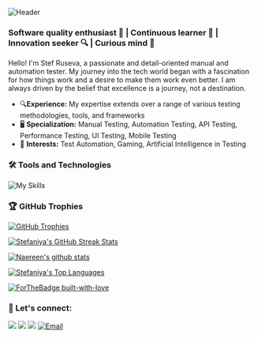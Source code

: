 ![Header](./github-header-cosmocat.png)

### Software quality enthusiast 🚀 |  Continuous learner 📖 | Innovation seeker 🔍 | Curious mind 🧩

<p>Hello! I'm Stef Ruseva, a passionate and detail-oriented manual and automation tester.
My journey into the tech world began with a fascination for how things work and a desire to make them work even better.  I am always driven by the belief that excellence is a journey, not a destination.</p>

<p></p>

<ul>
 <li>🔍<strong>Experience:</strong> My expertise extends over a range of various testing methodologies, tools, and frameworks</li>
 <li>🖥 <strong>Specialization:</strong> Manual Testing, Automation Testing, API Testing, Performance Testing, UI Testing, Mobile Testing</li>
 <li>🚀 <strong>Interests:</strong> Test Automation, Gaming, Artificial Intelligence in Testing</li>
</ul>

### 🛠️ Tools and Technologies
<p></p>
   <!--
<p>
  <a href="https://learn.microsoft.com/en-us/dotnet/csharp/"><img src="https://skillicons.dev/icons?i=cs" /></a>
  <a href="https://dotnet.microsoft.com/"><img src="https://skillicons.dev/icons?i=dotnet" /></a>
  <a href="https://visualstudio.microsoft.com/"><img src="https://skillicons.dev/icons?i=visualstudio" /></a>
  <a href="https://code.visualstudio.com/"><img src="https://skillicons.dev/icons?i=vscode" /></a>
  <a href="https://www.microsoft.com/en-us/windows"><img src="https://skillicons.dev/icons?i=windows" /></a>
  <a href="https://developer.mozilla.org/en-US/docs/Web/CSS"><img src="https://skillicons.dev/icons?i=css" /></a>
  <a href="https://wordpress.com/"><img src="https://skillicons.dev/icons?i=wordpress" /></a>
  <a href="https://www.docker.com/"><img src="https://skillicons.dev/icons?i=docker" /></a>
  <a href="https://nodejs.org/"><img src="https://skillicons.dev/icons?i=nodejs" /></a>
  <a href="https://www.selenium.dev/"><img src="https://skillicons.dev/icons?i=selenium" /></a>
  <a href="https://www.mongodb.com/"><img src="https://skillicons.dev/icons?i=mongodb" /></a>
  </p>
    -->

![My Skills](https://go-skill-icons.vercel.app/api/icons?i=cs,dotnet,visualstudio,vscode,windows,css,wordpress,docker,typescript,githubactions,jira,androidstudio,nodejs,mongodb,selenium,js,firebase,grafana,postman,prometheus,html,git,jenkins,sqlserver,github,bash,chatgpt,mysql,playwright&titles=true)
   
   <!--
  <p>
  <a href="https://developer.mozilla.org/en-US/docs/Web/JavaScript"><img src="https://skillicons.dev/icons?i=js" /></a>
  <a href="https://firebase.google.com/"><img src="https://skillicons.dev/icons?i=firebase" /></a>
  <a href="https://grafana.com/"><img src="https://skillicons.dev/icons?i=grafana" /></a>
  <a href="https://www.postman.com/"><img src="https://skillicons.dev/icons?i=postman" /></a>
  <a href="https://prometheus.io/"><img src="https://skillicons.dev/icons?i=prometheus" /></a>
  <a href="https://developer.mozilla.org/en-US/docs/Web/HTML"><img src="https://skillicons.dev/icons?i=html" /></a>
  <a href="https://git-scm.com/"><img src="https://skillicons.dev/icons?i=git" /></a>
  <a href="https://www.jenkins.io/"><img src="https://skillicons.dev/icons?i=jenkins" /></a>
  <a href="https://github.com/"><img src="https://skillicons.dev/icons?i=github" /></a>
  <a href="https://www.geeksforgeeks.org/working-on-git-bash"><img src="https://skillicons.dev/icons?i=bash" /></a>
  <a href="https://www.mysql.com/"><img src="https://skillicons.dev/icons?i=mysql" /></a>
</p> 
 -->

 ### 🏆 GitHub Trophies
 
<a href="https://github-profile-trophy.vercel.app/?username=StefRuseva88&theme=onedark&margin-w=0&row=1&no-frame=true">
    <img src="https://github-profile-trophy.vercel.app/?username=StefRuseva88&theme=onedark&margin-w=0&row=1&no-frame=true" alt="GitHub Trophies">
  </a>
<p></p>
<p></p>
  <a href="https://github.com/DenverCoder1/github-readme-streak-stats">
  <img src="https://github-readme-streak-stats.herokuapp.com/?user=StefRuseva88&theme=synthwave" alt="Stefaniya's GitHub Streak Stats">
</a>
  <p></p>
<a href="https://github.com/anuraghazra/github-readme-stats">
    <img src="https://github-readme-stats.vercel.app/api?username=StefRuseva88&theme=synthwave" alt="Naereen's github stats">
  </a>
  </p>

  
<p>
  <a href="https://github.com/anuraghazra/github-readme-stats">
    <img src="https://github-readme-stats.vercel.app/api/top-langs/?username=StefRuseva88&layout=compact&theme=synthwave" alt="Stefaniya's Top Languages">
  </a>
</p>

<a href="https://GitHub.com/Naereen/">
    <img src="http://ForTheBadge.com/images/badges/built-with-love.svg" alt="ForTheBadge built-with-love">
 </a>

### 📩 Let's connect:
<p>  
  <a href="https://www.linkedin.com/in/stefaniya-ruseva-920066266"><img src="https://skillicons.dev/icons?i=linkedin" /></a>
  <a href="https://stackoverflow.com/users/23599979/stef-ruseva"><img src="https://skillicons.dev/icons?i=stackoverflow" /></a>
 <a href="https://www.instagram.com/stefanie_grimaldy""><img src="https://skillicons.dev/icons?i=instagram" /></a>
<a href="mailto:stefruseva88@gmail.com">
    <img src="https://skillicons.dev/icons?i=gmail" alt="Email" />
</a>
</p>


